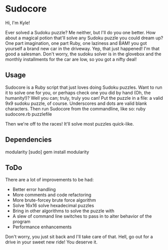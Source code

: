 Sudocore
========

Hi, I'm Kyle!

Ever solved a Sudoku puzzle? Me neither, but I'll do you one better. How about a magical potion that'll solve any Sudoku puzzle you could dream up? One part imagination, one part Ruby, one laziness and BAM! you got yourself a brand new car in the driveway. Yep, that just happened! I'm that good a salesman. Don't worry, the sudoku solver is in the glovebox and the monthly installments for the car are low, so you got a nifty deal!

Usage
--------
Sudocore is a Ruby script that just loves doing Sudoku puzzles. Want to run it to solve one for you, or perhaps check one you did by hand (Oh, the humanity!)? Well you can; truly, truly you can! Put the puzzle in a file: a valid 9x9 sudoku puzzle, of course. Underscores and dots are valid blank characters. Then run Sudocore from the commandline, like so:
ruby sudocore.rb puzzlefile

Then we're off to the races! It'll solve most puzzles quick-like.

Dependencies
--------
modularity
    [sudo] gem install modularity

ToDo
--------
There are a lot of improvements to be had:
* Better error handling
* More comments and code refactoring
* More brute-forcey brute force algorithm
* Solve 16x16 solve hexadecimal puzzles
* Bring in other algorithms to solve the puzzle with
* A slew of command line switches to pass in to alter behavior of the program
* Performance enhancements

Don't worry, you just sit back and I'll take care of that. Hell, go out for a drive in your sweet new ride! You deserve it.
